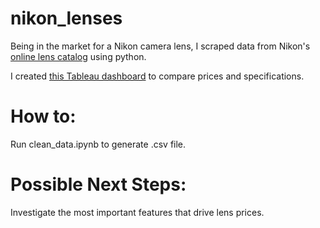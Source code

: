 # nikon_lenses

Being in the market for a Nikon camera lens, I scraped data from Nikon's [online lens catalog](http://www.nikonusa.com/en/nikon-products/camera-lenses/all-lenses/index.page) using python. 

I created [this Tableau dashboard](https://public.tableau.com/views/Nikon_Lenses/NikonLenses?:embed=y&:display_count=yes&publish=yes) to compare prices and specifications.

# How to:

Run clean_data.ipynb to generate .csv file.

# Possible Next Steps:

Investigate the most important features that drive lens prices.
